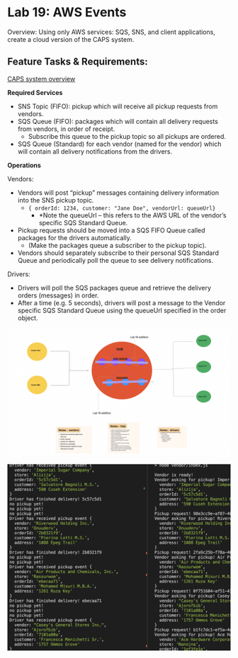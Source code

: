 # Lab 19: AWS Events

Overview: Using only AWS services: SQS, SNS, and client applications, create a cloud version of the CAPS system.

## Feature Tasks & Requirements:

[CAPS system overview](https://codefellows.github.io/code-401-javascript-guide/curriculum/apps-and-libraries/caps/)

**Required Services**

- SNS Topic (FIFO): pickup which will receive all pickup requests from vendors.
- SQS Queue (FIFO): packages which will contain all delivery requests from vendors, in order of receipt.
  - Subscribe this queue to the pickup topic so all pickups are ordered.
- SQS Queue (Standard) for each vendor (named for the vendor) which will contain all delivery notifications from the drivers.

**Operations**

Vendors:

- Vendors will post “pickup” messages containing delivery information into the SNS pickup topic.
  - ```{ orderId: 1234, customer: "Jane Doe", vendorUrl: queueUrl}```
    - *Note the queueUrl – this refers to the AWS URL of the vendor’s specific SQS Standard Queue.
- Pickup requests should be moved into a SQS FIFO Queue called packages for the drivers automatically.
  - (Make the packages queue a subscriber to the pickup topic).
- Vendors should separately subscribe to their personal SQS Standard Queue and periodically poll the queue to see delivery notifications.

Drivers:

- Drivers will poll the SQS packages queue and retrieve the delivery orders (messages) in order.
- After a time (e.g. 5 seconds), drivers will post a message to the Vendor specific SQS Standard Queue using the queueUrl specified in the order object.

![Whiteboard for lab 19](./lab-19.png)

![Console response](./lab-19-screenshot.png)

